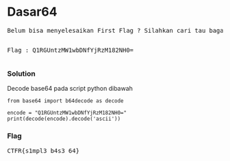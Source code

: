 <h1><b>Dasar64</b></h1>
<pre>
Belum bisa menyelesaikan First Flag ? Silahkan cari tau bagaimana mengkonversi flag ini menjadi teks yang bisa di baca

Flag : Q1RGUntzMW1wbDNfYjRzM182NH0=
</pre>
<h3><b>Solution</b></h3>
<p>Decode base64 pada script python dibawah</p>

```python3
from base64 import b64decode as decode

encode = "Q1RGUntzMW1wbDNfYjRzM182NH0="
print(decode(encode).decode('ascii'))

```
<h3><b>Flag</b></h3>
<pre>
CTFR{s1mpl3_b4s3_64}
</pre>

